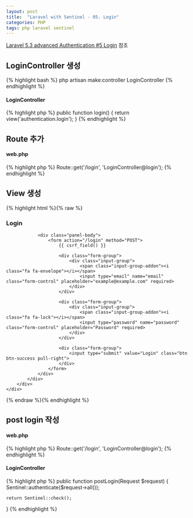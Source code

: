 ```yaml
---
layout: post
title:  "Laravel with Sentinel - 05. Login"
categories: PHP
tags: php laravel sentinel
---
```

[Laravel 5.3 advanced Authentication #5 Login](https://www.youtube.com/watch?v=zOvsxmSE_D4&index=5&list=PL3ZhWMazGi9KB9PajJHWvV2NJ1ITNoNGp) 참조

## LoginController 생성
{% highlight bash %}
php artisan make:controller LoginController
{% endhighlight %}

#### LoginController
{% highlight php %}
public function login()
{
    return view('authentication.login');
}
{% endhighlight %}

## Route 추가

#### web.php
{% highlight php %}
Route::get('/login', 'LoginController@login');
{% endhighlight %}

## View 생성
{% highlight html %}{% raw %}
<link rel="stylesheet" href="https://maxcdn.bootstrapcdn.com/bootstrap/3.3.7/css/bootstrap.min.css">
<link rel="stylesheet" href="https://maxcdn.bootstrapcdn.com/font-awesome/4.7.0/css/font-awesome.min.css">

<div class="container">
    <div class="row">
        <div class="col-md-6 col-md-offset-3">
            <div class="panel panel-primary">
                <div class="panel-heading">
                    <h3 class="panel-title"> Login </h3>
                </div>

                <div class="panel-body">
                    <form action="/login" method="POST">
                        {{ csrf_field() }}

                        <div class="form-group">
                            <div class="input-group">
                                <span class="input-group-addon"><i class="fa fa-envelope"></i></span>
                                <input type="email" name="email" class="form-control" placeholder="example@example.com" required>
                            </div>
                        </div>

                        <div class="form-group">
                            <div class="input-group">
                                <span class="input-group-addon"><i class="fa fa-lock"></i></span>
                                <input type="password" name="password" class="form-control" placeholder="Password" required>
                            </div>
                        </div>

                        <div class="form-group">
                            <input type="submit" value="Login" class="btn btn-success pull-right">
                        </div>
                    </form>
                </div>
            </div>
        </div>
    </div>
</div>
{% endraw %}{% endhighlight %}

## post login 작성

#### web.php
{% highlight php %}
Route::get('/login', 'LoginController@login');
{% endhighlight %}

#### LoginController
{% highlight php %}
public function postLogin(Request $request)
{
    Sentinel::authenticate($request->all());

    return Sentinel::check();
}
{% endhighlight %}

